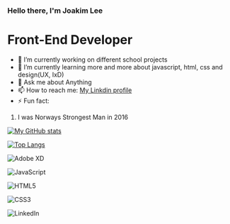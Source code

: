 ### Hello there, I'm Joakim Lee

# Front-End Developer

- 🔭 I’m currently working on different school projects
- 🌱 I’m currently learning more and more about javascript, html, css and design(UX, IxD)
- 💬 Ask me about Anything
- 📫 How to reach me: [My Linkdin profile]()
- ⚡ Fun fact:

1. I was Norways Strongest Man in 2016

[![My GitHub stats](https://github-readme-stats.vercel.app/api?username=joakimlees)](https://github.com/joakimlees/github-readme-stats)

[![Top Langs](https://github-readme-stats.vercel.app/api/top-langs/?username=joakimlees&layout=compact)](https://github.com/joakimlees/github-readme-stats)

![Adobe XD](https://img.shields.io/badge/Adobe%20XD-470137?style=for-the-badge&logo=Adobe%20XD&logoColor=#FF61F6)

![JavaScript](https://img.shields.io/badge/javascript-%23323330.svg?style=for-the-badge&logo=javascript&logoColor=%23F7DF1E)

![HTML5](https://img.shields.io/badge/html5-%23E34F26.svg?style=for-the-badge&logo=html5&logoColor=white)

![CSS3](https://img.shields.io/badge/css3-%231572B6.svg?style=for-the-badge&logo=css3&logoColor=white)

![LinkedIn](https://img.shields.io/badge/linkedin-%230077B5.svg?style=for-the-badge&logo=linkedin&logoColor=white)

<!--
**joakimlees/joakimlees** is a ✨ _special_ ✨ repository because its `README.md` (this file) appears on your GitHub profile.

Here are some ideas to get you started:

- 🔭 I’m currently working on different school projects
- 🌱 I’m currently learning
- 👯 I’m looking to collaborate on ...
- 🤔 I’m looking for help with ...
- 💬 Ask me about Anything
- 📫 How to reach me: ...
- 😄 Pronouns: ...
- ⚡ Fun fact: I was Norway's Strongest Man in 2016 -
-->

